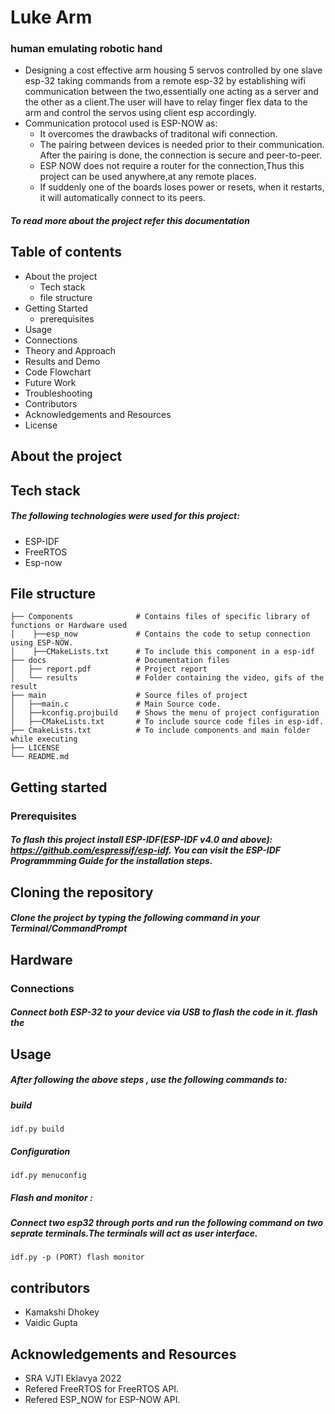 
# Luke Arm

### human emulating robotic hand

- Designing a cost effective arm housing 5 servos controlled by one slave esp-32 taking commands from a remote esp-32 by establishing wifi communication between the two,essentially one acting as a server and the other as a client.The user will have to relay finger flex data to the arm and control the servos using client esp accordingly.
- Communication protocol used is ESP-NOW as:
  - It overcomes the drawbacks of traditonal wifi connection.
  - The pairing between devices is needed prior to their communication. After the pairing is done, the connection is secure and peer-to-peer.
  - ESP NOW does not require a router for the connection,Thus this project can be used anywhere,at any remote places.
  - If suddenly one of the boards loses power or resets, when it restarts, it will automatically connect to its peers.
  
##### To read more about the project refer this documentation

## Table of contents
  - About the project
    - Tech stack
    - file structure
  - Getting Started
    - prerequisites
  - Usage
  - Connections
  - Theory and Approach
  - Results and Demo
  - Code Flowchart
  - Future Work
  - Troubleshooting
  - Contributors
  - Acknowledgements and Resources
  - License

## About the project
## Tech stack 
##### The following technologies were used for this project:
- ESP-IDF
- FreeRTOS
- Esp-now
## File structure

 ```
├── Components              # Contains files of specific library of functions or Hardware used
│    ├──esp_now             # Contains the code to setup connection using ESP-NOW. 
│    ├──CMakeLists.txt      # To include this component in a esp-idf 
├── docs                    # Documentation files 
│   ├── report.pdf          # Project report
│   └── results             # Folder containing the video, gifs of the result
├── main                    # Source files of project
│   ├──main.c               # Main Source code.
│   ├──kconfig.projbuild    # Shows the menu of project configuration
│   ├──CMakeLists.txt       # To include source code files in esp-idf.
├── CmakeLists.txt          # To include components and main folder while executing
├── LICENSE
└── README.md 
```

## Getting started 
### Prerequisites
##### To flash this project install ESP-IDF(ESP-IDF v4.0 and above): https://github.com/espressif/esp-idf. You can visit the ESP-IDF Programmming Guide for the installation steps.

## Cloning the repository
##### Clone the project by typing the following command in your Terminal/CommandPrompt

## Hardware
### Connections
##### Connect both ESP-32 to your device via USB to flash the code in it. flash the

## Usage

##### After following the above steps , use the following commands to:
##### build

```
idf.py build
```
##### Configuration

```
idf.py menuconfig
```
##### Flash and monitor : 
##### Connect two esp32 through ports and run the following command on two seprate terminals.The terminals will act as user interface.

```
idf.py -p (PORT) flash monitor
```
## contributors

- Kamakshi Dhokey
- Vaidic Gupta

## Acknowledgements and Resources
  
   - SRA VJTI Eklavya 2022
   - Refered FreeRTOS for FreeRTOS API.
   - Refered ESP_NOW for ESP-NOW API.


